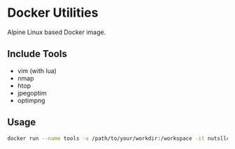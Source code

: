 # Docker Utilities

Alpine Linux based Docker image.

## Include Tools

* vim (with lua)
* nmap
* htop
* jpegoptim
* optimpng

## Usage

```bash
docker run --name tools -v /path/to/your/workdir:/workspace -it nutsllc/utilities /bin/bash
```



